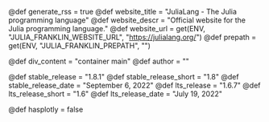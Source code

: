 <!-- RSS parameters -->
@def generate_rss = true
@def website_title = "JuliaLang - The Julia programming language"
@def website_descr = "Official website for the Julia programming language."
@def website_url = get(ENV, "JULIA_FRANKLIN_WEBSITE_URL", "https://julialang.org/")
@def prepath = get(ENV, "JULIA_FRANKLIN_PREPATH", "")

<!-- NOTE: don't change what's below -->
@def div_content = "container main" <!-- instead of franklin-content -->
@def author = ""

<!-- Templating of the Downloads -->
@def stable_release = "1.8.1"
@def stable_release_short = "1.8"
@def stable_release_date = "September 6, 2022"
@def lts_release = "1.6.7"
@def lts_release_short = "1.6"
@def lts_release_date = "July 19, 2022"

<!-- plotly -->
@def hasplotly = false

<!--
If the following lines are commented, the "upcoming release" section
in `downloads/index.md` will not be shown.
@def upcoming_release = "1.8.0-rc4"
@def upcoming_release_short = "1.8"
@def upcoming_release_date = "August 8, 2022"
-->
